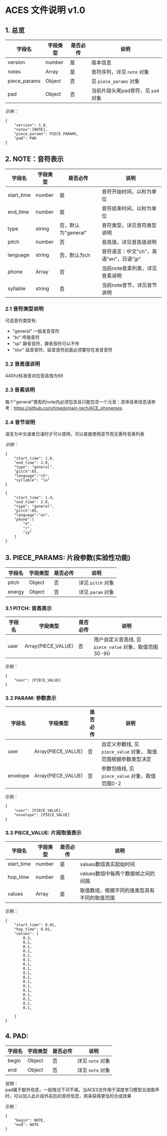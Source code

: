 # ACES 文件说明 v1.0

## 1. 总览

| 字段名          | 字段类型   | 是否必传 | 说明                     |
|--------------|--------|------|------------------------|
| version      | number | 是    | 版本信息                   |
| notes        | Array  | 是    | 音符序列，详见 `note` 对象      |
| piece_params | Object | 否    | 见 `piece_params` 对象    |
| pad          | Object | 否    | 当前片段头尾pad音符，见 `pad` 对象 |

*示例：*

```
{
    "version": 1.0, 
    "notes":[NOTE],
    "piece_params": PIECE_PARAMS,
    "pad": PAD
}
```

## 2. NOTE：音符表示

| 字段名        | 字段类型   | 是否必传           | 说明                        |
|------------|--------|----------------|---------------------------|
| start_time | number | 是              | 音符开始时间，以秒为单位              |
| end_time   | number | 是              | 音符结束时间，以秒为单位              |
| type       | string | 否，默认为"general" | 音符类型，详见音符类型说明             |
| pitch      | number | 否              | 音高值，详见音高值说明               |
| language   | string | 否，默认为ch        | 音符语言：中文"ch"，英语"en"，日语"jp" |
| phone      | Array  | 否              | 当前note音素列表，详见音素说明         |
| syllable   | string | 否              | 当前note音节，详见音节说明           |

### 2.1 音符类型说明

可选音符类型有:

+ "general"  一般发音音符
+ "br" 呼吸音符
+ "sp" 静音音符，静音音符可以不传
+ "slur" 延音音符，延音音符前面必须要存在发音音符

### 2.2 音高值说明

440hz标准音对应音高值为69

### 2.3 音素说明

每个"general"类型的note内必须包含且只能包含一个元音：具体音素信息请参考：https://github.com/timedomain-tech/ACE_phonemes

### 2.4 音节说明

语言为中文或者日语时才可以使用，可以直接使用音节而无需传音素列表

*示例：*

```
{
    "start_time": 1.0,
    "end_time": 2.0,
    "type": "general",
    "pitch":65,
    "language":"ch",
    "syllable": "la"
}
```

```
{
    "start_time": 1.4,
    "end_time": 2.8,
    "type": "general",
    "pitch":65,
    "language":"en",
    "phone":[
        "d",
        "r",
        "iy"
    ]
}
```

## 3. PIECE_PARAMS: 片段参数(实验性功能)

| 字段名    | 字段类型   | 是否必传 | 说明            |
|--------|--------|------|---------------|
| pitch  | Object | 否    | 详见 `pitch` 对象 |
| energy | Object | 否    | 详见 `param` 对象 |

### 3.1 PITCH: 音高表示

| 字段名  | 字段类型   | 是否必传 | 说明                                     |
|------|--------|------|----------------------------------------|
| user | Array(PIECE_VALUE)  | 否    | 用户自定义音高线, 见 `piece_value` 对象，取值范围30-90 |

示例：

```
{
    "user": [PIECE_VALUE]
}
```

### 3.2 PARAM: 参数表示

| 字段名      | 字段类型                | 是否必传 | 说明                                       |
|----------|---------------------|------|------------------------------------------|
| user     | Array(PIECE_VALUE)  | 否    | 自定义参数线, 见 `piece_value` 对象， 取值范围根据参数类型决定 |
| envelope | Array(PIECE_VALUE)  | 否    | 参数包络线, 见 `piece_value` 对象，取值范围0-2        |

示例：

```
{
    "user": [PIECE_VALUE],
    "envelope": [PIECE_VALUE]
}
```

### 3.3 PIECE_VALUE: 片段取值表示

| 字段名              | 字段类型   | 是否必传 | 说明                           |
|------------------|--------|------|------------------------------|
| start_time       | number | 是    | values数组真实起始时间               |
| hop_time         | number | 是    | values数组中每两个数据帧之间的间隔         |
| values           | Array  | 是    | 取值数组，根据不同的值类型具有不同的取值范围       |

示例：

```
{
    "start_time": 0.01,
    "hop_time": 0.01,
    "values": [
        0.3,
        0.1,
        0.1,
        0.1,
        0.1,
        0.1,
        0.1,
        0.1,
        0.1,
        0.1,
        0.1,
        0.1,
        0.1,
        0.1,
        0.1,
        0.1,
        0.1,

    ]
}
```

## 4. PAD:

| 字段名   | 字段类型   | 是否必传 | 说明           |
|-------|--------|------|--------------|
| begin | Object | 否    | 详见 `note` 对象 |
| end   | Object | 否    | 详见 `note` 对象 |

说明：  
pad属于额外信息，一般情况下可不填。当ACES文件用于深度学习模型合成歌声时，可以加入此片段外前后的音符信息，用来获得更佳的合成效果

示例：

```
{
    "begin": NOTE,
    "end": NOTE
}
```
